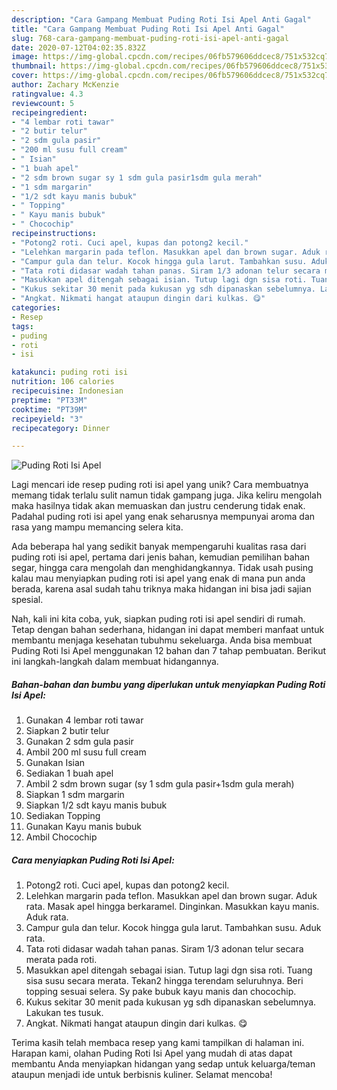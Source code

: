 ```yaml
---
description: "Cara Gampang Membuat Puding Roti Isi Apel Anti Gagal"
title: "Cara Gampang Membuat Puding Roti Isi Apel Anti Gagal"
slug: 768-cara-gampang-membuat-puding-roti-isi-apel-anti-gagal
date: 2020-07-12T04:02:35.832Z
image: https://img-global.cpcdn.com/recipes/06fb579606ddcec8/751x532cq70/puding-roti-isi-apel-foto-resep-utama.jpg
thumbnail: https://img-global.cpcdn.com/recipes/06fb579606ddcec8/751x532cq70/puding-roti-isi-apel-foto-resep-utama.jpg
cover: https://img-global.cpcdn.com/recipes/06fb579606ddcec8/751x532cq70/puding-roti-isi-apel-foto-resep-utama.jpg
author: Zachary McKenzie
ratingvalue: 4.3
reviewcount: 5
recipeingredient:
- "4 lembar roti tawar"
- "2 butir telur"
- "2 sdm gula pasir"
- "200 ml susu full cream"
- " Isian"
- "1 buah apel"
- "2 sdm brown sugar sy 1 sdm gula pasir1sdm gula merah"
- "1 sdm margarin"
- "1/2 sdt kayu manis bubuk"
- " Topping"
- " Kayu manis bubuk"
- " Chocochip"
recipeinstructions:
- "Potong2 roti. Cuci apel, kupas dan potong2 kecil."
- "Lelehkan margarin pada teflon. Masukkan apel dan brown sugar. Aduk rata. Masak apel hingga berkaramel. Dinginkan. Masukkan kayu manis. Aduk rata."
- "Campur gula dan telur. Kocok hingga gula larut. Tambahkan susu. Aduk rata."
- "Tata roti didasar wadah tahan panas. Siram 1/3 adonan telur secara merata pada roti."
- "Masukkan apel ditengah sebagai isian. Tutup lagi dgn sisa roti. Tuang sisa susu secara merata. Tekan2 hingga terendam seluruhnya. Beri topping sesuai selera. Sy pake bubuk kayu manis dan chocochip."
- "Kukus sekitar 30 menit pada kukusan yg sdh dipanaskan sebelumnya. Lakukan tes tusuk."
- "Angkat. Nikmati hangat ataupun dingin dari kulkas. 😋"
categories:
- Resep
tags:
- puding
- roti
- isi

katakunci: puding roti isi 
nutrition: 106 calories
recipecuisine: Indonesian
preptime: "PT33M"
cooktime: "PT39M"
recipeyield: "3"
recipecategory: Dinner

---
```



![Puding Roti Isi Apel](https://img-global.cpcdn.com/recipes/06fb579606ddcec8/751x532cq70/puding-roti-isi-apel-foto-resep-utama.jpg)

Lagi mencari ide resep puding roti isi apel yang unik? Cara membuatnya memang tidak terlalu sulit namun tidak gampang juga. Jika keliru mengolah maka hasilnya tidak akan memuaskan dan justru cenderung tidak enak. Padahal puding roti isi apel yang enak seharusnya mempunyai aroma dan rasa yang mampu memancing selera kita.

Ada beberapa hal yang sedikit banyak mempengaruhi kualitas rasa dari puding roti isi apel, pertama dari jenis bahan, kemudian pemilihan bahan segar, hingga cara mengolah dan menghidangkannya. Tidak usah pusing kalau mau menyiapkan puding roti isi apel yang enak di mana pun anda berada, karena asal sudah tahu triknya maka hidangan ini bisa jadi sajian spesial.




Nah, kali ini kita coba, yuk, siapkan puding roti isi apel sendiri di rumah. Tetap dengan bahan sederhana, hidangan ini dapat memberi manfaat untuk membantu menjaga kesehatan tubuhmu sekeluarga. Anda bisa membuat Puding Roti Isi Apel menggunakan 12 bahan dan 7 tahap pembuatan. Berikut ini langkah-langkah dalam membuat hidangannya.

<!--inarticleads1-->

##### Bahan-bahan dan bumbu yang diperlukan untuk menyiapkan Puding Roti Isi Apel:

1. Gunakan 4 lembar roti tawar
1. Siapkan 2 butir telur
1. Gunakan 2 sdm gula pasir
1. Ambil 200 ml susu full cream
1. Gunakan  Isian
1. Sediakan 1 buah apel
1. Ambil 2 sdm brown sugar (sy 1 sdm gula pasir+1sdm gula merah)
1. Siapkan 1 sdm margarin
1. Siapkan 1/2 sdt kayu manis bubuk
1. Sediakan  Topping
1. Gunakan  Kayu manis bubuk
1. Ambil  Chocochip




<!--inarticleads2-->

##### Cara menyiapkan Puding Roti Isi Apel:

1. Potong2 roti. Cuci apel, kupas dan potong2 kecil.
1. Lelehkan margarin pada teflon. Masukkan apel dan brown sugar. Aduk rata. Masak apel hingga berkaramel. Dinginkan. Masukkan kayu manis. Aduk rata.
1. Campur gula dan telur. Kocok hingga gula larut. Tambahkan susu. Aduk rata.
1. Tata roti didasar wadah tahan panas. Siram 1/3 adonan telur secara merata pada roti.
1. Masukkan apel ditengah sebagai isian. Tutup lagi dgn sisa roti. Tuang sisa susu secara merata. Tekan2 hingga terendam seluruhnya. Beri topping sesuai selera. Sy pake bubuk kayu manis dan chocochip.
1. Kukus sekitar 30 menit pada kukusan yg sdh dipanaskan sebelumnya. Lakukan tes tusuk.
1. Angkat. Nikmati hangat ataupun dingin dari kulkas. 😋




Terima kasih telah membaca resep yang kami tampilkan di halaman ini. Harapan kami, olahan Puding Roti Isi Apel yang mudah di atas dapat membantu Anda menyiapkan hidangan yang sedap untuk keluarga/teman ataupun menjadi ide untuk berbisnis kuliner. Selamat mencoba!

